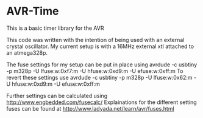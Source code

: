 # AVR-Time
This is a basic timer library for the AVR

This code was written with the intention of being used with an external crystal oscillator. 
My current setup is with a 16MHz external xtl attached to an atmega328p.

The fuse settings for my setup can be put in place using 
avrdude -c usbtiny -p m328p -U lfuse:w:0xf7:m -U hfuse:w:0xd9:m -U efuse:w:0xff:m
To revert these settings use
avrdude -c usbtiny -p m328p -U lfuse:w:0x62:m -U hfuse:w:0xd9:m -U efuse:w:0xff:m

Further settings can be calculated using 
http://www.engbedded.com/fusecalc/
Explainations for the different setting fuses can be found at
http://www.ladyada.net/learn/avr/fuses.html
